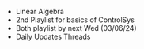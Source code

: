- Linear Algebra
- 2nd Playlist for basics of ControlSys
- Both playlist by next Wed (03/06/24)
- Daily Updates Threads